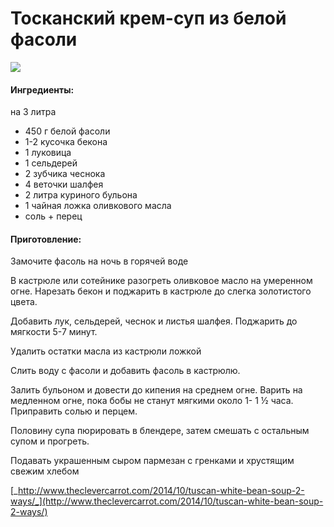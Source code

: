 # Тосканский крем-суп из белой фасоли

![](https://s-media-cache-ak0.pinimg.com/564x/4c/b3/4a/4cb34a21b3177bd04c3923270583a42f.jpg)

#### Ингредиенты:

на 3 литра

* 450 г белой фасоли
* 1-2 кусочка бекона
* 1 луковица
* 1 сельдерей
* 2 зубчика чеснока
* 4 веточки шалфея
* 2 литра куриного бульона
* 1 чайная ложка оливкового масла
* соль + перец

#### Приготовление:

Замочите фасоль на ночь в горячей воде

В кастрюле или сотейнике разогреть оливковое масло на умеренном огне. Нарезать бекон и поджарить в кастрюле до слегка золотистого цвета.

Добавить лук, сельдерей, чеснок и листья шалфея. Поджарить до мягкости 5-7 минут.

Удалить остатки масла из кастрюли ложкой

Слить воду с фасоли и добавить фасоль в кастрюлю.

Залить бульоном и довести до кипения на среднем огне. Варить на медленном огне, пока бобы не станут мягкими около 1- 1 ½ часа. Приправить солью и перцем.

Половину супа пюрировать в блендере, затем смешать с остальным супом и прогреть.

Подавать украшенным сыром пармезан с гренками и хрустящим свежим хлебом

[_http://www.theclevercarrot.com/2014/10/tuscan-white-bean-soup-2-ways/_](http://www.theclevercarrot.com/2014/10/tuscan-white-bean-soup-2-ways/)

